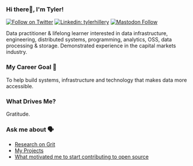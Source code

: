 ### Hi there👋, I'm Tyler!
[![Follow on Twitter](https://img.shields.io/badge/--twitter?label=Follow&logo=Twitter&style=social)](https://twitter.com/_TylerHillery)    [![Linkedin: tylerhillery](https://img.shields.io/badge/-Connect-blue?style=flat-square&logo=Linkedin&logoColor=white&link=https://www.linkedin.com/in/tylerhillery/)](https://www.linkedin.com/in/tylerhillery/)   <a rel="me" href="https://data-folks.masto.host/@TylerHillery" target="_blank"><img alt="Mastodon Follow" src="https://img.shields.io/mastodon/follow/109303859983678063?domain=https%3A%2F%2Fdata-folks.masto.host&style=social"> </a>

Data practitioner & lifelong learner interested in data infrastructure, engineering, distributed systems, programming, analytics, OSS, data processing & storage. Demonstrated experience in the capital markets industry. 

### My Career Goal 🎯
To help build systems, infrastructure and technology that makes data more accessible.

### What Drives Me? 
Gratitude.

### Ask me about 🗣️
- [Research on Grit](https://blog.uwsp.edu/cps/2019/04/17/business-students-present-findings-at-research-in-the-rotunda/)
- [My Projects](https://www.tylerhillery.com/pages/projects.html#projects)
- [What motivated me to start contributing to open source](https://www.tylerhillery.com/getting-started-in-oss.html#getting-started-in-oss)

<!---
TylerHillery/TylerHillery is a ✨ special ✨ repository because its `README.md` (this file) appears on your GitHub profile.
You can click the Preview link to take a look at your changes.
--->
